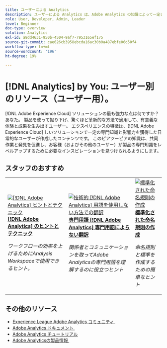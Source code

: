 ```yaml
---
title: ユーザーによる Analytics
description: ユーザーによる Analytics は、Adobe Analytics の知識によって一定レベルの専門知識と影響力を獲得した日常のユーザーが作成したユーザー生成コンテンツを特徴としています。
role: User, Developer, Admin, Leader
level: Beginner
doc-type: overview
solution: Analytics
exl-id: a8dd4631-950b-4504-9af7-7953165ef175
source-git-commit: cae626cb3958ebcda16ac30b0a487ebfe06d50f4
workflow-type: tm+mt
source-wordcount: '196'
ht-degree: 19%

---
```


# [!DNL Analytics] by You: ユーザー別のリソース（ユーザー用）。

[!DNL Adobe Experience Cloud] ソリューションの最も強力な点は何ですか？ あなた。 製品を使って掘り下げ、驚くほど革新的な方法で適用して、有意義な体験と成果を生み出すユーザー。 エクスペリエンスの特徴は、[!DNL Adobe Experience Cloud] しいソリューションで一定の専門知識と影響力を獲得した日常的なユーザーが作成したコンテンツです。 このピアツーピアの知識は、共同作業と発見を促進し、お客様（およびその他のユーザー）が製品の専門知識をレベルアップするために必要なインスピレーションを見つけられるようにします。

<div id="recs-overview-body-1"></div>
<div id="recs-overview-body-2"></div>
<div id="recs-overview-body-3"></div>
<div id="recs-overview-body-4"></div>
<div id="recs-overview-body-5"></div>
<div id="recs-overview-body-6"></div>

<div id="staff-picks-section">

## スタッフのおすすめ

<table>
<tr>
  <td>
    <a href="/help/analytics/analysis-workspace/tips-and-tricks/right-click-tips-and-tricks-for-more-efficient-workflows.md">
      <img alt="[!DNL Adobe Analytics] ヒントとテクニック" src="https://video.tv.adobe.com/v/3417736?format=jpeg" />
    </a>
    <div>
      <a href="/help/analytics/analysis-workspace/tips-and-tricks/right-click-tips-and-tricks-for-more-efficient-workflows.md">
    <strong>[!DNL Adobe Analytics] のヒントとテクニック </strong>
    </a>
    </div>
    <p>
    <em> ワークフローの効率を上げるためにAnalysis Workspaceで使用できるヒント。</em>
    <p>
  </td>
  <td>
    <a href="/help/marketo/programs/email-programs.md">
      <img alt="技術的 [!DNL Adobe Analytics] 用語を使用しない方法での翻訳" src="https://video.tv.adobe.com/v/342066?format=jpeg" />
    </a>
    <div>
      <a href="/help/analytics/administration/key-admin-skills/translating-adobe-analytics-technical-language.md">
    <strong> 専門用語 [!DNL Adobe Analytics] 専門用語によらない翻訳 </strong>
    </a>
    </div>
    <p>
    <em> 関係者とコミュニケーションを取ってAdobe Analyticsの専門用語を理解するのに役立つヒント </em>
    <p>
  </td>
  <td>
    <a href="/help/analytics/administration/admin-tips/create-standardized-naming-conventions.md">
      <img alt="標準化された命名規則の作成" src="https://cdn.experienceleague.adobe.com/thumb/10531.jpg?lang=ja" />
    </a>
    <div>
      <a href="/help/analytics/administration/admin-tips/create-standardized-naming-conventions.md">
    <strong> 標準化された命名規則の作成 </strong>
    </a>
    </div>
    <p>
    <em> 命名規則と標準を作成するための簡単なヒント </em>
    <p>
  </td>
</tr>
</table>

</div>

## その他のリソース

* [Experience League Adobe Analytics コミュニティ &#x200B;](https://experienceleaguecommunities.adobe.com/t5/adobe-analytics/ct-p/adobe-analytics-community?profile.language=ja)
* [Adobe Analytics ドキュメント &#x200B;](https://experienceleague.adobe.com/docs/analytics.html?lang=ja)
* [Adobe Analytics チュートリアル](https://experienceleague.adobe.com/docs/analytics-learn/tutorials/overview.html?lang=ja)
* [Adobe Analyticsの製品情報 &#x200B;](https://business.adobe.com/jp/products/analytics/adobe-analytics.html)
